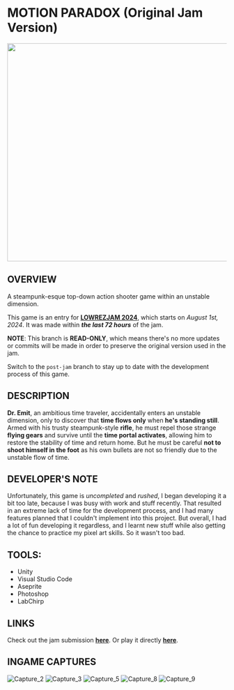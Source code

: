 # MOTION PARADOX (Original Jam Version)

<p align="center">
  <img src="Ingame_Captures/Cover_Art.png" width="630" height="500">
</p>

## OVERVIEW
A steampunk-esque top-down action shooter game within an unstable dimension.

This game is an entry for [__LOWREZJAM 2024__](https://itch.io/jam/lowrezjam-2024), which starts on _August 1st, 2024_. It was made within ___the last 72 hours___ of the jam.

__NOTE__: This branch is __READ-ONLY__, which means there's no more updates or commits will be made in order to preserve the original version used in the jam.

Switch to the `post-jam` branch to stay up to date with the development process of this game.

## DESCRIPTION
__Dr. Emit__, an ambitious time traveler, accidentally enters an unstable dimension, only to discover that __time flows only__ when __he's standing still__. Armed with his trusty steampunk-style __rifle__, he must repel those strange __flying gears__ and survive until the __time portal activates__, allowing him to restore the stability of time and return home. But he must be careful __not to shoot himself in the foot__ as his own bullets are not so friendly due to the unstable flow of time.

## DEVELOPER'S NOTE
Unfortunately, this game is _uncompleted_ and _rushed_, I began developing it a bit too late, because I was busy with work and stuff recently. That resulted in an extreme lack of time for the development process, and I had many features planned that I couldn't implement into this project. But overall, I had a lot of fun developing it regardless, and I learnt new stuff while also getting the chance to practice my pixel art skills. So it wasn't too bad.

## TOOLS:
- Unity
- Visual Studio Code
- Aseprite
- Photoshop
- LabChirp

## LINKS
Check out the jam submission [__here__](https://itch.io/jam/lowrezjam-2024/rate/2898745). Or play it directly [__here__](https://constance012.itch.io/motion-paradox).

## INGAME CAPTURES
![Capture_2](Ingame_Captures/Capture_2.png)
![Capture_3](Ingame_Captures/Capture_3.png)
![Capture_5](Ingame_Captures/Capture_5.png)
![Capture_8](Ingame_Captures/Capture_8.png)
![Capture_9](Ingame_Captures/Capture_9.png)